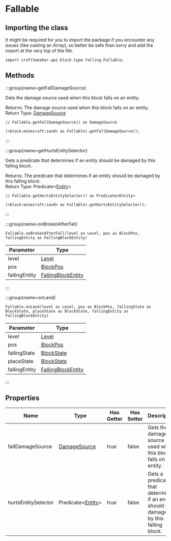 # Fallable

## Importing the class

It might be required for you to import the package if you encounter any issues (like casting an Array), so better be safe than sorry and add the import at the very top of the file.
```zenscript
import crafttweaker.api.block.type.falling.Fallable;
```


## Methods

:::group{name=getFallDamageSource}

Gets the damage source used when this block falls on an entity.

Returns: The damage source used when this block falls on an entity.  
Return Type: [DamageSource](/vanilla/api/world/DamageSource)

```zenscript
// Fallable.getFallDamageSource() as DamageSource

(<block:minecraft:sand> as Fallable).getFallDamageSource();
```

:::

:::group{name=getHurtsEntitySelector}

Gets a predicate that determines if an entity should be damaged by this falling block.

Returns: The predicate that determines if an entity should be damaged by this falling block.  
Return Type: Predicate&lt;[Entity](/vanilla/api/entity/Entity)&gt;

```zenscript
// Fallable.getHurtsEntitySelector() as Predicate<Entity>

(<block:minecraft:sand> as Fallable).getHurtsEntitySelector();
```

:::

:::group{name=onBrokenAfterFall}

```zenscript
Fallable.onBrokenAfterFall(level as Level, pos as BlockPos, fallingEntity as FallingBlockEntity)
```

| Parameter     | Type                                                                   |
| ------------- | ---------------------------------------------------------------------- |
| level         | [Level](/vanilla/api/world/Level)                                      |
| pos           | [BlockPos](/vanilla/api/util/math/BlockPos)                            |
| fallingEntity | [FallingBlockEntity](/vanilla/api/entity/type/misc/FallingBlockEntity) |


:::

:::group{name=onLand}

```zenscript
Fallable.onLand(level as Level, pos as BlockPos, fallingState as BlockState, placeState as BlockState, fallingEntity as FallingBlockEntity)
```

| Parameter     | Type                                                                   |
| ------------- | ---------------------------------------------------------------------- |
| level         | [Level](/vanilla/api/world/Level)                                      |
| pos           | [BlockPos](/vanilla/api/util/math/BlockPos)                            |
| fallingState  | [BlockState](/vanilla/api/block/BlockState)                            |
| placeState    | [BlockState](/vanilla/api/block/BlockState)                            |
| fallingEntity | [FallingBlockEntity](/vanilla/api/entity/type/misc/FallingBlockEntity) |


:::


## Properties

| Name                | Type                                                              | Has Getter | Has Setter | Description                                                                            |
| ------------------- | ----------------------------------------------------------------- | ---------- | ---------- | -------------------------------------------------------------------------------------- |
| fallDamageSource    | [DamageSource](/vanilla/api/world/DamageSource)                   | true       | false      | Gets the damage source used when this block falls on an entity.                        |
| hurtsEntitySelector | Predicate&lt;[Entity](/vanilla/api/entity/Entity)&gt; | true       | false      | Gets a predicate that determines if an entity should be damaged by this falling block. |

